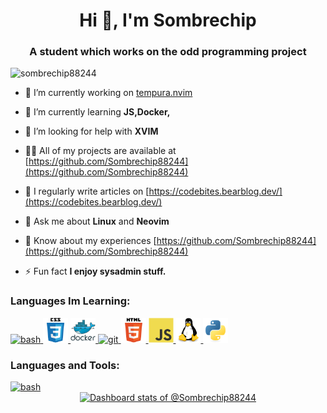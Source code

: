 <h1 align="center">Hi 👋, I'm Sombrechip</h1>
<h3 align="center">A student which works on the odd programming project</h3>

<p align="left"> <img src="https://komarev.com/ghpvc/?username=sombrechip88244&label=Profile%20views&color=0e75b6&style=flat" alt="sombrechip88244" /> </p>

- 🔭 I’m currently working on [tempura.nvim](https://github.com/Sombrechip88244/tempura.nvim)

- 🌱 I’m currently learning **JS,Docker,**

- 🤝 I’m looking for help with **XVIM**

- 👨‍💻 All of my projects are available at [https://github.com/Sombrechip88244](https://github.com/Sombrechip88244)

- 📝 I regularly write articles on [https://codebites.bearblog.dev/](https://codebites.bearblog.dev/)

- 💬 Ask me about **Linux** and **Neovim**

- 📄 Know about my experiences [https://github.com/Sombrechip88244](https://github.com/Sombrechip88244)

- ⚡ Fun fact **I enjoy sysadmin stuff.**

<p align="left">
</p>

<h3 align="left">Languages Im Learning:</h3>
<p align="left"> <a href="https://www.gnu.org/software/bash/" target="_blank" rel="noreferrer"> <img src="https://www.vectorlogo.zone/logos/gnu_bash/gnu_bash-icon.svg" alt="bash" width="40" height="40"/> </a> <a href="https://www.w3schools.com/css/" target="_blank" rel="noreferrer"> <img src="https://raw.githubusercontent.com/devicons/devicon/master/icons/css3/css3-original-wordmark.svg" alt="css3" width="40" height="40"/> </a> <a href="https://www.docker.com/" target="_blank" rel="noreferrer"> <img src="https://raw.githubusercontent.com/devicons/devicon/master/icons/docker/docker-original-wordmark.svg" alt="docker" width="40" height="40"/> </a> <a href="https://git-scm.com/" target="_blank" rel="noreferrer"> <img src="https://www.vectorlogo.zone/logos/git-scm/git-scm-icon.svg" alt="git" width="40" height="40"/> </a> <a href="https://www.w3.org/html/" target="_blank" rel="noreferrer"> <img src="https://raw.githubusercontent.com/devicons/devicon/master/icons/html5/html5-original-wordmark.svg" alt="html5" width="40" height="40"/> </a> <a href="https://developer.mozilla.org/en-US/docs/Web/JavaScript" target="_blank" rel="noreferrer"> <img src="https://raw.githubusercontent.com/devicons/devicon/master/icons/javascript/javascript-original.svg" alt="javascript" width="40" height="40"/> </a> <a href="https://www.linux.org/" target="_blank" rel="noreferrer"> <img src="https://raw.githubusercontent.com/devicons/devicon/master/icons/linux/linux-original.svg" alt="linux" width="40" height="40"/> </a> <a href="https://www.python.org" target="_blank" rel="noreferrer"> <img src="https://raw.githubusercontent.com/devicons/devicon/master/icons/python/python-original.svg" alt="python" width="40" height="40"/> </a> </p>

<h3 align="left">Languages and Tools:</h3>
<p align="left"> <a href="https://www.gnu.org/software/bash/" target="_blank" rel="noreferrer"> <img src="https://www.vectorlogo.zone/logos/gnu_bash/gnu_bash-icon.svg" alt="bash" width="40" height="40"/>


<!-- Copy-paste in your Readme.md file -->

<a href="https://next.ossinsight.io/widgets/official/compose-user-dashboard-stats?user_id=166306750" target="_blank" style="display: block" align="center">
  <picture>
    <source media="(prefers-color-scheme: dark)" srcset="https://next.ossinsight.io/widgets/official/compose-user-dashboard-stats/thumbnail.png?user_id=166306750&image_size=auto&color_scheme=dark" width="771" height="auto">
    <img alt="Dashboard stats of @Sombrechip88244" src="https://next.ossinsight.io/widgets/official/compose-user-dashboard-stats/thumbnail.png?user_id=166306750&image_size=auto&color_scheme=light" width="771" height="auto">
  </picture>
</a>

<!-- Made with [OSS Insight](https://ossinsight.io/) -->
